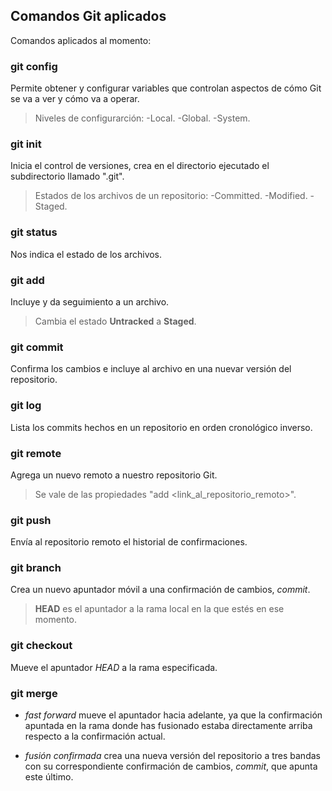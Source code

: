 ## Comandos Git aplicados

Comandos aplicados al momento:

### git config

Permite obtener y configurar variables que controlan aspectos de cómo Git se va a ver y cómo va a operar.

> Niveles de configurarción:
> -Local. 
> -Global. 
> -System.

### git init

Inicia el control de versiones, crea en el directorio ejecutado el subdirectorio llamado ".git".  

> Estados de los archivos de un repositorio:
> -Committed. 
> -Modified. 
> -Staged.

### git status

Nos indica el estado de los archivos.

### git add

Incluye y da seguimiento a un archivo.

> Cambia el estado **Untracked** a **Staged**.

### git commit

Confirma los cambios e incluye al archivo en una nuevar versión del repositorio.

### git log

Lista los commits hechos en un repositorio en orden cronológico inverso.

### git remote 

Agrega un nuevo remoto a nuestro repositorio Git.

> Se vale de las propiedades "add <alias> <link_al_repositorio_remoto>".

### git push

Envía al repositorio remoto el historial de confirmaciones.

### git branch

Crea un nuevo apuntador móvil a una confirmación de cambios, *commit*.

> **HEAD** es el apuntador a la rama local en la que estés en ese momento.

### git checkout

Mueve el apuntador *HEAD* a la rama especificada.

### git merge

- *fast forward* mueve el apuntador hacia adelante, ya que la confirmación apuntada en la rama donde has fusionado estaba directamente arriba respecto a la confirmación actual.

- *fusión confirmada* crea una nueva versión del repositorio a tres bandas con su correspondiente confirmación de cambios, *commit*, que apunta este último.